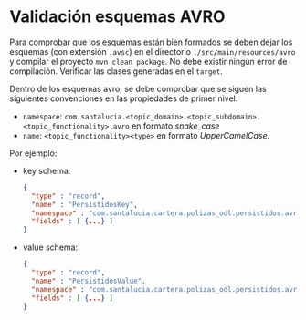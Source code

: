 Validación esquemas AVRO
========================

Para comprobar que los esquemas están bien formados se deben dejar los esquemas (con extensión `.avsc`) en el directorio `./src/main/resources/avro` y compilar el proyecto `mvn clean package`. No debe existir ningún error de compilación. Verificar las clases generadas en el `target`.

Dentro de los esquemas avro, se debe comprobar que se siguen las siguientes convenciones en las propiedades de primer nivel:

- `namespace`: `com.santalucia.<topic_domain>.<topic_subdomain>.<topic_functionality>.avro` en formato _snake_case_
- `name`: `<topic_functionality><type>` en formato _UpperCamelCase_.

Por ejemplo:

- key schema:
  ```json
  {
    "type" : "record",
    "name" : "PersistidosKey",
    "namespace" : "com.santalucia.cartera.polizas_odl.persistidos.avro",
    "fields" : [ {...} ]
  }
  ```
- value schema:
  ```json
  {
    "type" : "record",
    "name" : "PersistidosValue",
    "namespace" : "com.santalucia.cartera.polizas_odl.persistidos.avro",
    "fields" : [ {...} ]
  }
  ```
  
